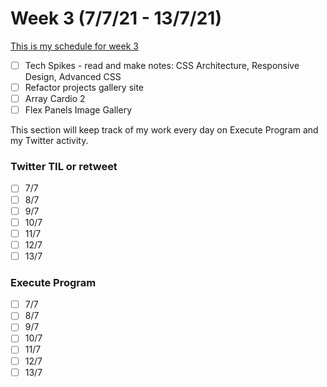 # Week 3 (7/7/21 - 13/7/21)

[This is my schedule for week 3](https://learn.foundersandcoders.com/course/syllabus/pre-app-3/schedule/)

- [ ] Tech Spikes - read and make notes: CSS Architecture, Responsive Design, Advanced CSS
- [ ] Refactor projects gallery site
- [ ] Array Cardio 2 
- [ ] Flex Panels Image Gallery

This section will keep track of my work every day on Execute Program and my Twitter activity.

### Twitter TIL or retweet
- [ ] 7/7
- [ ] 8/7 
- [ ] 9/7 
- [ ] 10/7 
- [ ] 11/7 
- [ ] 12/7 
- [ ] 13/7 

### Execute Program
- [ ] 7/7
- [ ] 8/7 
- [ ] 9/7 
- [ ] 10/7 
- [ ] 11/7 
- [ ] 12/7 
- [ ] 13/7